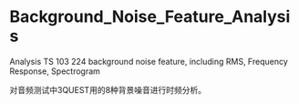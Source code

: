 # Background_Noise_Feature_Analysis
Analysis TS 103 224 background noise feature, including RMS, Frequency Response, Spectrogram

对音频测试中3QUEST用的8种背景噪音进行时频分析。
